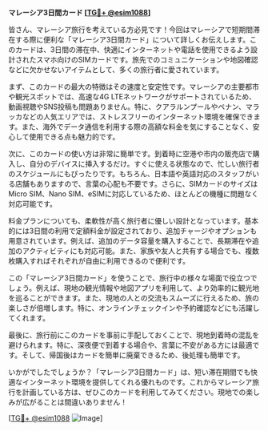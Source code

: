 **マレーシア3日間カード [[TG💪+ @esim1088](https://t.me/s/esim1088)]**

皆さん、マレーシア旅行を考えている方必見です！今回はマレーシアで短期間滞在する際に便利な「マレーシア3日間カード」について詳しくお伝えします。このカードは、3日間の滞在中、快適にインターネットや電話を使用できるよう設計されたスマホ向けのSIMカードです。旅先でのコミュニケーションや地図確認などに欠かせないアイテムとして、多くの旅行者に愛されています。

まず、このカードの最大の特徴はその速度と安定性です。マレーシアの主要都市や観光スポットでは、高速な4G LTEネットワークがサポートされているため、動画視聴やSNS投稿も問題ありません。特に、クアラルンプールやペナン、マラッカなどの人気エリアでは、ストレスフリーのインターネット環境を確保できます。また、海外でデータ通信を利用する際の高額な料金を気にすることなく、安心して使用できる点も魅力的です。

次に、このカードの使い方は非常に簡単です。到着時に空港や市内の販売店で購入し、自分のデバイスに挿入するだけ。すぐに使える状態なので、忙しい旅行者のスケジュールにもぴったりです。もちろん、日本語や英語対応のスタッフがいる店舗もありますので、言葉の心配も不要です。さらに、SIMカードのサイズはMicro SIM、Nano SIM、eSIMに対応しているため、ほとんどの機種に問題なく対応可能です。

料金プランについても、柔軟性が高く旅行者に優しい設計となっています。基本的には3日間の利用で定額料金が設定されており、追加チャージやオプションも用意されています。例えば、追加のデータ容量を購入することで、長期滞在や追加のアクティビティにも対応可能。また、家族や友人と共有する場合でも、複数枚購入すればそれぞれが自由に利用できるので便利です。

この「マレーシア3日間カード」を使うことで、旅行中の様々な場面で役立つでしょう。例えば、現地の観光情報や地図アプリを利用して、より効率的に観光地を巡ることができます。また、現地の人との交流もスムーズに行えるため、旅の楽しさが倍増します。特に、オンラインチェックインや予約確認などにも活躍してくれます。

最後に、旅行前にこのカードを事前に手配しておくことで、現地到着時の混乱を避けられます。特に、深夜便で到着する場合や、言葉に不安がある方には最適です。そして、帰国後はカードを簡単に廃棄できるため、後処理も簡単です。

いかがでしたでしょうか？「マレーシア3日間カード」は、短い滞在期間でも快適なインターネット環境を提供してくれる優れものです。これからマレーシア旅行を計画している方は、ぜひこのカードを利用してみてください。現地での楽しみが広がることは間違いありません！

[[TG💪+ @esim1088](https://t.me/s/esim1088) ![Image](https://i.postimg.cc/Y0z9fWf4/image.png)]